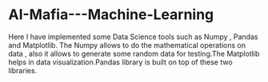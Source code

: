 # AI-Mafia---Machine-Learning
Here I have implemented some Data Science tools such as Numpy , Pandas and Matplotlib. The Numpy allows to do the mathematical operations on data , also it allows to generate some random data for testing.The Matplotlib helps in data visualization.Pandas library is built on top of these two libraries.  
